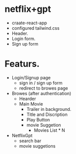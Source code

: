 # netflix+gpt
- craate-react-app
- configured tailwind.css
- Header.
- Login form.
- Sign up form

# Featurs.
- Login/Signup page
    - sign in / sign up form
    - redirect to browes page
- Browes (after authentication)
    - Hearder
    - Main Movie
        - Trailer in background.
        - Title and Discription 
        - Play Button
        - movie Suggetion
            - Movies List * N
- NetflixGpt 
    - search bar
    - movie suggetions 